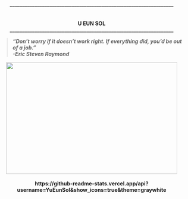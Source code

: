 
<p align="center">
  <b> __________________________________________________________________<br>  <br><br>
  <b> U EUN SOL </b><br>  
  <b> __________________________________________________________________<br>
</p>

>*“Don’t worry if it doesn’t work right. If everything did, you’d be out of a job.”*<br>
*-Eric Steven Raymond*
>
<p align="center">
  <img width="460" height="300" src= https://user-images.githubusercontent.com/66423580/99405968-b1050f80-2930-11eb-9b49-7e108e5bb1e4.png>
  <br><br>
  <b>https://github-readme-stats.vercel.app/api?username=YuEunSol&show_icons=true&theme=graywhite</b><br>
</p>





<!--
**YuEunsol/YuEunSol** is a ✨ _special_ ✨ repository because its `README.md` (this file) appears on your GitHub profile.

Here are some ideas to get you started:

- 🔭 I’m currently working on ...
- 🌱 I’m currently learning ...
- 👯 I’m looking to collaborate on ...
- 🤔 I’m looking for help with ...
- 💬 Ask me about ...
- 📫 How to reach me: ...
- 😄 Pronouns: ...
- ⚡ Fun fact: ...
-->
